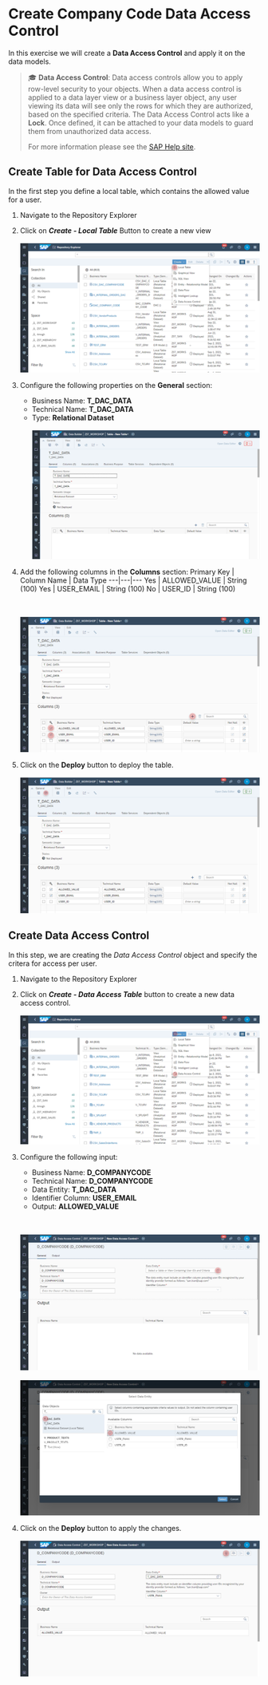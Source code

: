 # Create Company Code Data Access Control

In this exercise we will create a **Data Access Control** and apply it on the data models. 
>:mortar_board: **Data Access Control**: Data access controls allow you to apply row-level security to your objects. When a data access control is applied to a data layer view or a business layer object, any user viewing its data will see only the rows for which they are authorized, based on the specified criteria. The Data Access Control acts like a **Lock**. Once defined, it can be attached to your data models to guard them from unauthorized data access.
>
>For more information please see the [SAP Help site](https://help.sap.com/viewer/c8a54ee704e94e15926551293243fd1d/cloud/en-US/a032e51c730147c7a1fcac125b4cfe14.html).
 

## Create Table for Data Access Control 
In the first step you define a local table, which contains the allowed value for a user.

1. Navigate to the Repository Explorer
2. Click on _**Create - Local Table**_ Button to create a new view
  <br><br>![](../images/create_dac_table_01.png)
3. Configure the following properties on the **General** section:
    - Business Name: **T_DAC_DATA**
    - Technical Name: **T_DAC_DATA**
    - Type: **Relational Dataset**
  <br><br>![](../images/create_dac_table_02.png)
  
4. Add the following columns in the **Columns** section:
    Primary Key | Column Name | Data Type
    ---|---|---
    Yes | ALLOWED_VALUE | String (100) 
    Yes | USER_EMAIL | String (100)
    No | USER_ID | String (100)
    
    <br><br>![](../images/create_dac_table_03.png)
  
5. Click on the **Deploy** button to deploy the table.
  <br><br>![](../images/create_dac_table_04.png)
  

## Create Data Access Control
In this step, we are creating the _Data Access Control_ object and specify the critera for access per user.

1. Navigate to the Repository Explorer
2. Click on _**Create - Data Access Table**_ button to create a new data access control.
  <br><br>![](../images/create_dac_01.png)
3. Configure the following input:
    - Business Name: **D_COMPANYCODE**
    - Technical Name: **D_COMPANYCODE**
    - Data Entity: **T_DAC_DATA**
    - Identifier Column: **USER_EMAIL**
    - Output: **ALLOWED_VALUE**
    
     <br><br>![](../images/create_dac_02.png)
     <br><br>![](../images/create_dac_03.png)
4. Click on the **Deploy** button to apply the changes.
    <br><br>![](../images/create_dac_04.png)
  


